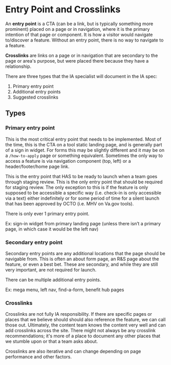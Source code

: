 # Entry Point and Crosslinks

An **entry point** is a CTA (can be a link, but is typically something more prominent) placed on a page or in navigation, where it is the primary intention of that page or component.  It is how a visitor would navigate to/discover a feature. Without an entry point, there is no way to navigate to a feature.

**Crosslinks** are links on a page or in navigation that are secondary to the page or area's purpose, but were placed there because they have a relationship.

There are three types that the IA specialist will document in the IA spec:

1. Primary entry point
2. Additional entry points
3. Suggested crosslinks

## Types

### Primary entry point
This is the most critical entry point that needs to be implemented.  Most of the time, this is the CTA on a tool static landing page, and is generally part of a sign in widget. For forms this may be slightly different and it may be on a `/how-to-apply` page or something equivalent.  Sometimes the only way to access a feature is via navigation component (top, left) or a header/footer/home page link.

This is the entry point that HAS to be ready to launch when a team goes through staging review. This is the only entry point that should be required for staging review. The only exception to this is if the feature is only supposed to be accessible a specific way (i.e. check-in is only accessible via a text) either indefinitely or for some period of time for a silent launch that has been approved by OCTO (i.e. MHV on Va.gov tools).

There is only ever 1 primary entry point.

Ex: sign-in widget from primary landing page (unless there isn’t a primary page, in which case it would be the left nav)


### Secondary entry point
Secondary entry points are any additional locations that the page should be navigable from. This is often an about form page, an R&S page about the feature, or even a best bet. These are secondary, and while they are still very important, are not required for launch.

There can be multiple additional entry points.

Ex: mega menu, left nav, find-a-form, benefit hub pages


### Crosslinks
Crosslinks are not fully IA responsibility. If there are specific pages or places that we believe should should also reference the feature, we can call those out. Ultimately, the content team knows the content very well and can add crosslinks across the site. There might not always be any crosslink recommendations; it's more of a place to document any other places that we stumble upon or that a team asks about.

Crosslinks are also iterative and can change depending on page performance and other factors.
